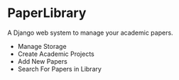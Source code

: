 # PaperLibrary

A Django web system to manage your academic papers.

- Manage Storage
- Create Academic Projects
- Add New Papers
- Search For Papers in Library
